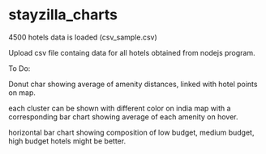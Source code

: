 # stayzilla_charts

4500 hotels data is loaded (csv_sample.csv)

Upload csv file containg data for all hotels obtained from nodejs program.


To Do:

Donut char showing average of amenity distances, linked with hotel points on map. 

each cluster can be shown with different color on india map with a corresponding bar chart showing average of each amenity on hover.

horizontal bar chart showing composition of low budget, medium budget, high budget hotels might be better.